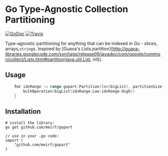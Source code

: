 # Go Type-Agnostic Collection Partitioning

[![GoDoc](https://godoc.org/github.com/meirf/gopart?status.png)](https://godoc.org/github.com/meirf/gopart) [![Travis](https://travis-ci.org/meirf/gopart.svg?branch=master)](https://travis-ci.org/meirf/gopart)

Type-agnostic partitioning for anything that can be indexed in Go - slices, arrays,`string`s. Inspired by [Guava's Lists.partition](http://guava-libraries.googlecode.com/svn/tags/release09/javadoc/com/google/common/collect/Lists.html#partition(java.util.List, int)).

## Usage

```go
	for idxRange := range gopart.Partition(len(bigList), partitionSize) {
	    bulkOperation(bigList[idxRange.Low:idxRange.High])
	}
```

## Installation

    # install the library:
    go get github.com/meirf/gopart
    
    // use in your .go code:
    import (
        "github.com/meirf/gopart"
    )
